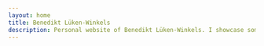 ```yaml
---
layout: home
title: Benedikt Lüken-Winkels
description: Personal website of Benedikt Lüken-Winkels. I showcase some of my projects and post about coding.
---
```

